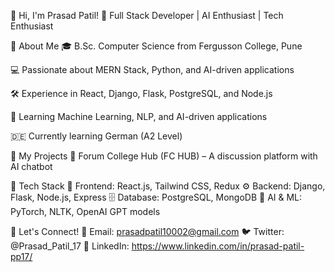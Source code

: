 👋 Hi, I'm Prasad Patil!
🚀 Full Stack Developer | AI Enthusiast | Tech Enthusiast

🔹 About Me
🎓 B.Sc. Computer Science from Fergusson College, Pune

💻 Passionate about MERN Stack, Python, and AI-driven applications

🛠️ Experience in React, Django, Flask, PostgreSQL, and Node.js

🧠 Learning Machine Learning, NLP, and AI-driven applications

🇩🇪 Currently learning German (A2 Level)

🔹 My Projects
📌 Forum College Hub (FC HUB) – A discussion platform with AI chatbot

🔹 Tech Stack
🚀 Frontend: React.js, Tailwind CSS, Redux
⚙️ Backend: Django, Flask, Node.js, Express
🗄️ Database: PostgreSQL, MongoDB
🧠 AI & ML: PyTorch, NLTK, OpenAI GPT models

🔹 Let's Connect!
📧 Email: prasadpatil10002@gmail.com
🐦 Twitter: @Prasad_Patil_17
💼 LinkedIn: https://www.linkedin.com/in/prasad-patil-pp17/ 
